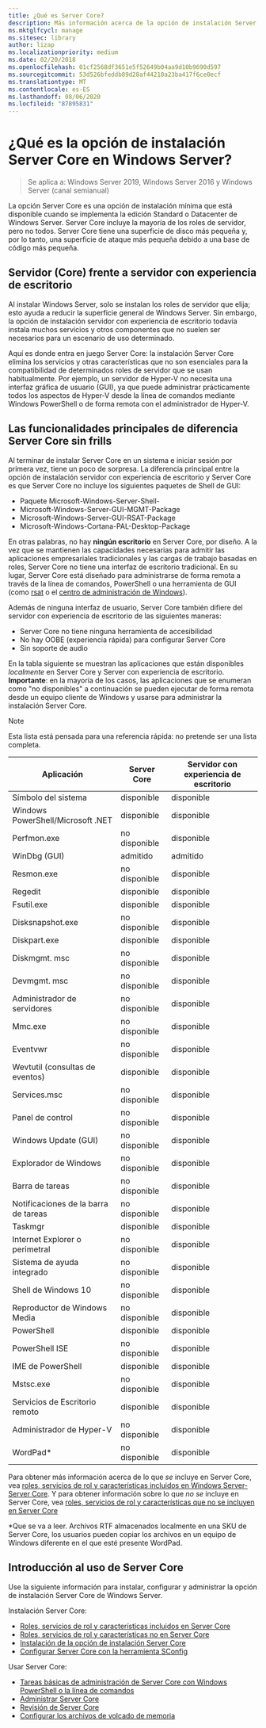 ```yaml
---
title: ¿Qué es Server Core?
description: Más información acerca de la opción de instalación Server Core en Windows Server
ms.mktglfcycl: manage
ms.sitesec: library
author: lizap
ms.localizationpriority: medium
ms.date: 02/20/2018
ms.openlocfilehash: 01cf2568df3651e5f52649b04aa9d10b9690d597
ms.sourcegitcommit: 53d526bfeddb89d28af44210a23ba417f6ce0ecf
ms.translationtype: MT
ms.contentlocale: es-ES
ms.lasthandoff: 08/06/2020
ms.locfileid: "87895831"
---
```

# <a name="what-is-the-server-core-installation-option-in-windows-server"></a>¿Qué es la opción de instalación Server Core en Windows Server?

> Se aplica a: Windows Server 2019, Windows Server 2016 y Windows Server (canal semianual)

La opción Server Core es una opción de instalación mínima que está disponible cuando se implementa la edición Standard o Datacenter de Windows Server. Server Core incluye la mayoría de los roles de servidor, pero no todos. Server Core tiene una superficie de disco más pequeña y, por lo tanto, una superficie de ataque más pequeña debido a una base de código más pequeña.

## <a name="server-core-vs-server-with-desktop-experience"></a>Servidor (Core) frente a servidor con experiencia de escritorio

Al instalar Windows Server, solo se instalan los roles de servidor que elija; esto ayuda a reducir la superficie general de Windows Server. Sin embargo, la opción de instalación servidor con experiencia de escritorio todavía instala muchos servicios y otros componentes que no suelen ser necesarios para un escenario de uso determinado.

Aquí es donde entra en juego Server Core: la instalación Server Core elimina los servicios y otras características que no son esenciales para la compatibilidad de determinados roles de servidor que se usan habitualmente. Por ejemplo, un servidor de Hyper-V no necesita una interfaz gráfica de usuario (GUI), ya que puede administrar prácticamente todos los aspectos de Hyper-V desde la línea de comandos mediante Windows PowerShell o de forma remota con el administrador de Hyper-V.

## <a name="the-server-core-difference---core-capabilities-without-the-frills"></a>Las funcionalidades principales de diferencia Server Core sin frills

Al terminar de instalar Server Core en un sistema e iniciar sesión por primera vez, tiene un poco de sorpresa. La diferencia principal entre la opción de instalación servidor con experiencia de escritorio y Server Core es que Server Core no incluye los siguientes paquetes de Shell de GUI:

- Paquete Microsoft-Windows-Server-Shell-
- Microsoft-Windows-Server-GUI-MGMT-Package
- Microsoft-Windows-Server-GUI-RSAT-Package
- Microsoft-Windows-Cortana-PAL-Desktop-Package

En otras palabras, no hay **ningún escritorio** en Server Core, por diseño. A la vez que se mantienen las capacidades necesarias para admitir las aplicaciones empresariales tradicionales y las cargas de trabajo basadas en roles, Server Core no tiene una interfaz de escritorio tradicional. En su lugar, Server Core está diseñado para administrarse de forma remota a través de la línea de comandos, PowerShell o una herramienta de GUI (como [rsat](../../remote/remote-server-administration-tools.md) o el [centro de administración de Windows](../../manage/windows-admin-center/overview.md)).

Además de ninguna interfaz de usuario, Server Core también difiere del servidor con experiencia de escritorio de las siguientes maneras:

- Server Core no tiene ninguna herramienta de accesibilidad
- No hay OOBE (experiencia rápida) para configurar Server Core
- Sin soporte de audio

En la tabla siguiente se muestran las aplicaciones que están disponibles *localmente* en Server Core y Server con experiencia de escritorio. **Importante**: en la mayoría de los casos, las aplicaciones que se enumeran como "no disponibles" a continuación se pueden ejecutar de forma remota desde un equipo cliente de Windows y usarse para administrar la instalación Server Core.

> [!NOTE]
> Esta lista está pensada para una referencia rápida: no pretende ser una lista completa.


| Aplicación                        | Server Core     | Servidor con experiencia de escritorio |
|------------------------------------|-----------------|--------------------------------|
| Símbolo del sistema                     | disponible       | disponible                      |
| Windows PowerShell/Microsoft .NET | disponible       | disponible                      |
| Perfmon.exe                        | no disponible   | disponible                      |
| WinDbg (GUI)                       | admitido       | admitido                      |
| Resmon.exe                         | no disponible   | disponible                      |
| Regedit                            | disponible       | disponible                      |
| Fsutil.exe                         | disponible       | disponible                      |
| Disksnapshot.exe                   | no disponible   | disponible                      |
| Diskpart.exe                       | disponible       | disponible                      |
| Diskmgmt. msc                       | no disponible   | disponible                      |
| Devmgmt. msc                        | no disponible   | disponible                      |
| Administrador de servidores                     | no disponible   | disponible                      |
| Mmc.exe                            | no disponible   | disponible                      |
| Eventvwr                           | no disponible   | disponible                      |
| Wevtutil (consultas de eventos)           | disponible       | disponible                      |
| Services.msc                       | no disponible   | disponible                      |
| Panel de control                      | no disponible   | disponible                      |
| Windows Update (GUI)               | no disponible   | disponible                      |
| Explorador de Windows                   | no disponible   | disponible                      |
| Barra de tareas                            | no disponible   | disponible                      |
| Notificaciones de la barra de tareas              | no disponible   | disponible                      |
| Taskmgr                            | disponible       | disponible                      |
| Internet Explorer o perimetral          | no disponible   | disponible                      |
| Sistema de ayuda integrado               | no disponible   | disponible                      |
| Shell de Windows 10                   | no disponible   | disponible                      |
| Reproductor de Windows Media               | no disponible   | disponible                      |
| PowerShell                         | disponible       | disponible                      |
| PowerShell ISE                     | no disponible   | disponible                      |
| IME de PowerShell                     | disponible       | disponible                      |
| Mstsc.exe                          | no disponible   | disponible                      |
| Servicios de Escritorio remoto            | disponible       | disponible                      |
| Administrador de Hyper-V                    | no disponible   | disponible                      |
| WordPad\*                          | no disponible   | disponible                      |


Para obtener más información acerca de lo que *se* incluye en Server Core, vea [roles, servicios de rol y características incluidos en Windows Server-Server Core](server-core-roles-and-services.md). Y para obtener información sobre lo que *no se* incluye en Server Core, vea [roles, servicios de rol y características que no se incluyen en Server Core](server-core-removed-roles.md)

\*Que se va a leer. Archivos RTF almacenados localmente en una SKU de Server Core, los usuarios pueden copiar los archivos en un equipo de Windows diferente en el que esté presente WordPad.

## <a name="get-started-using-server-core"></a>Introducción al uso de Server Core

Use la siguiente información para instalar, configurar y administrar la opción de instalación Server Core de Windows Server.

Instalación Server Core:
- [Roles, servicios de rol y características incluidos en Server Core](server-core-roles-and-services.md)
- [Roles, servicios de rol y características no en Server Core](server-core-removed-roles.md)
- [Instalación de la opción de instalación Server Core](../../get-started/getting-started-with-server-core.md)
- [Configurar Server Core con la herramienta SConfig](../../get-started/sconfig-on-ws2016.md)

Usar Server Core:
- [Tareas básicas de administración de Server Core con Windows PowerShell o la línea de comandos](server-core-administer.md)
- [Administrar Server Core](server-core-manage.md)
- [Revisión de Server Core](server-core-servicing.md)
- [Configurar los archivos de volcado de memoria](server-core-memory-dump.md)
